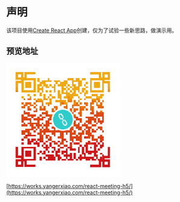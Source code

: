 # 声明

该项目使用[Create React App](https://github.com/facebook/create-react-app)创建，仅为了试验一些新思路，做演示用。

## 预览地址

![二维码预览](public/qr.png)

[https://works.yangerxiao.com/react-meeting-h5/](https://works.yangerxiao.com/react-meeting-h5/)
